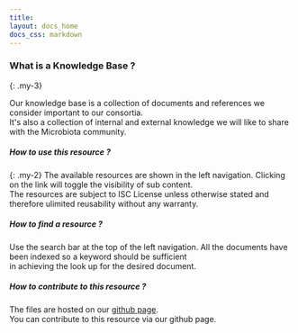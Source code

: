 ```yaml
---
title: 
layout: docs_home
docs_css: markdown
---
```



### What is a Knowledge Base ?
{: .my-3}

Our knowledge base is a collection of documents and references we consider important to our consortia.  
It's also a collection of internal and external knowledge we will like to share with the Microbiota community.

##### How to use this resource ?
{: .my-2}
The available resources are shown in the left navigation. Clicking on the link will toggle the visibility of sub content.  
The resources are subject to ISC License unless otherwise stated and therefore ulimited reusability without any warranty.
 
##### How to find a resource ?
Use the search bar at the top of the left navigation. All the documents have been indexed so a keyword should be sufficient  
in achieving the look up for the desired document.

##### How to contribute to this resource ?
The files are hosted on our [github page](https://github.com/NFDI4Microbiota/nfdi4microbiota.github.io).  
You can contribute to this resource via our github page.
